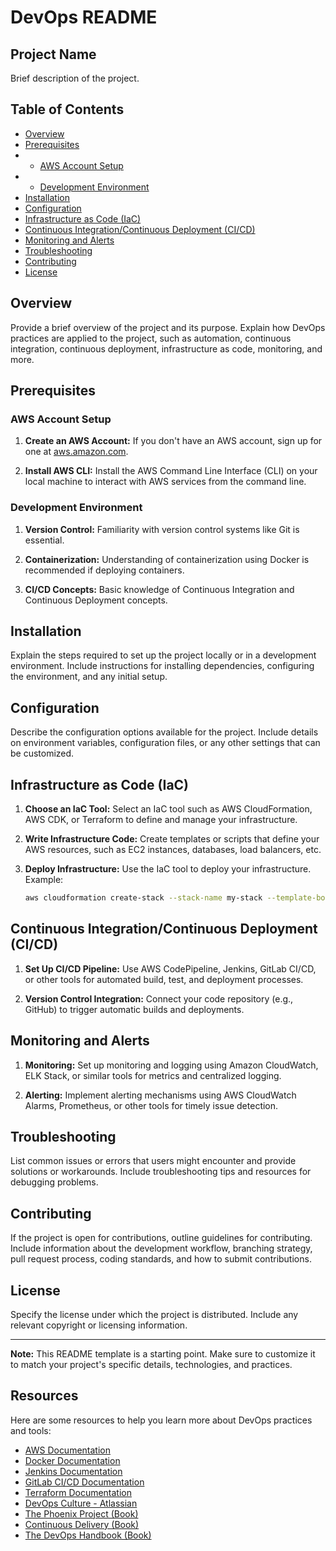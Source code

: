 
# DevOps README

## Project Name

Brief description of the project.

## Table of Contents

- [Overview](#overview)
- [Prerequisites](#prerequisites)
- - [AWS Account Setup](#aws-account-setup)
- - [Development Environment](#development-environment)
- [Installation](#installation)
- [Configuration](#configuration)
- [Infrastructure as Code (IaC)](#infrastructure-as-code-iac)
- [Continuous Integration/Continuous Deployment (CI/CD)](#continuous-integrationcontinuous-deployment-cicd)
- [Monitoring and Alerts](#monitoring-and-alerts)
- [Troubleshooting](#troubleshooting)
- [Contributing](#contributing)
- [License](#license)

## Overview

Provide a brief overview of the project and its purpose. Explain how DevOps practices are applied to the project, such as automation, continuous integration, continuous deployment, infrastructure as code, monitoring, and more.

## Prerequisites

### AWS Account Setup

1. **Create an AWS Account:** If you don't have an AWS account, sign up for one at [aws.amazon.com](https://aws.amazon.com/).

2. **Install AWS CLI:** Install the AWS Command Line Interface (CLI) on your local machine to interact with AWS services from the command line.

### Development Environment

1. **Version Control:** Familiarity with version control systems like Git is essential.

2. **Containerization:** Understanding of containerization using Docker is recommended if deploying containers.

3. **CI/CD Concepts:** Basic knowledge of Continuous Integration and Continuous Deployment concepts.

## Installation

Explain the steps required to set up the project locally or in a development environment. Include instructions for installing dependencies, configuring the environment, and any initial setup.

## Configuration

Describe the configuration options available for the project. Include details on environment variables, configuration files, or any other settings that can be customized.

## Infrastructure as Code (IaC)

1. **Choose an IaC Tool:** Select an IaC tool such as AWS CloudFormation, AWS CDK, or Terraform to define and manage your infrastructure.

2. **Write Infrastructure Code:** Create templates or scripts that define your AWS resources, such as EC2 instances, databases, load balancers, etc.

3. **Deploy Infrastructure:** Use the IaC tool to deploy your infrastructure. Example:

   ```sh
   aws cloudformation create-stack --stack-name my-stack --template-body file://path/to/template.yml
   ```

## Continuous Integration/Continuous Deployment (CI/CD)

1. **Set Up CI/CD Pipeline:** Use AWS CodePipeline, Jenkins, GitLab CI/CD, or other tools for automated build, test, and deployment processes.

2. **Version Control Integration:** Connect your code repository (e.g., GitHub) to trigger automatic builds and deployments.

## Monitoring and Alerts

1. **Monitoring:** Set up monitoring and logging using Amazon CloudWatch, ELK Stack, or similar tools for metrics and centralized logging.

2. **Alerting:** Implement alerting mechanisms using AWS CloudWatch Alarms, Prometheus, or other tools for timely issue detection.

## Troubleshooting

List common issues or errors that users might encounter and provide solutions or workarounds. Include troubleshooting tips and resources for debugging problems.

## Contributing

If the project is open for contributions, outline guidelines for contributing. Include information about the development workflow, branching strategy, pull request process, coding standards, and how to submit contributions.

## License

Specify the license under which the project is distributed. Include any relevant copyright or licensing information.

---

**Note:** This README template is a starting point. Make sure to customize it to match your project's specific details, technologies, and practices.

## Resources

Here are some resources to help you learn more about DevOps practices and tools:

- [AWS Documentation](https://aws.amazon.com/documentation/)
- [Docker Documentation](https://docs.docker.com/)
- [Jenkins Documentation](https://www.jenkins.io/doc/)
- [GitLab CI/CD Documentation](https://docs.gitlab.com/ee/ci/)
- [Terraform Documentation](https://learn.hashicorp.com/terraform)
- [DevOps Culture - Atlassian](https://www.atlassian.com/devops)
- [The Phoenix Project (Book)](https://itrevolution.com/the-phoenix-project/)
- [Continuous Delivery (Book)](https://www.continuousdelivery.com/)
- [The DevOps Handbook (Book)](https://itrevolution.com/the-devops-handbook/)
